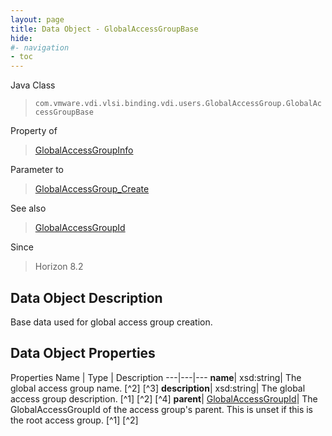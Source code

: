 ```yaml
---
layout: page
title: Data Object - GlobalAccessGroupBase
hide:
#- navigation
- toc
---
```






Java Class
> `com.vmware.vdi.vlsi.binding.vdi.users.GlobalAccessGroup.GlobalAccessGroupBase`

Property of
> [GlobalAccessGroupInfo](vdi.users.GlobalAccessGroup.GlobalAccessGroupInfo.md#field_detail)

Parameter to
> [GlobalAccessGroup_Create](vdi.users.GlobalAccessGroup.md#create)

See also
> [GlobalAccessGroupId](vdi.entity.GlobalAccessGroupId.md)

Since
> Horizon 8.2


## Data Object Description

Base data used for global access group creation.

## Data Object Properties
Properties
Name |  Type |  Description
---|---|---
**name**|  xsd:string|  The global access group name. [^2] [^3]
**description**|  xsd:string|  The global access group description. [^1] [^2] [^4]
**parent**| [GlobalAccessGroupId](vdi.entity.GlobalAccessGroupId.md)|  The GlobalAccessGroupId of the access group's parent. This is unset if this is the root access group. [^1] [^2]
 


 
